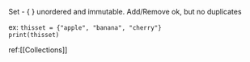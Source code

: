 Set  - { } unordered and immutable. Add/Remove  ok, but no duplicates

ex:
`thisset = {"apple", "banana", "cherry"}`  
`print(thisset)`

ref:[[Collections]]